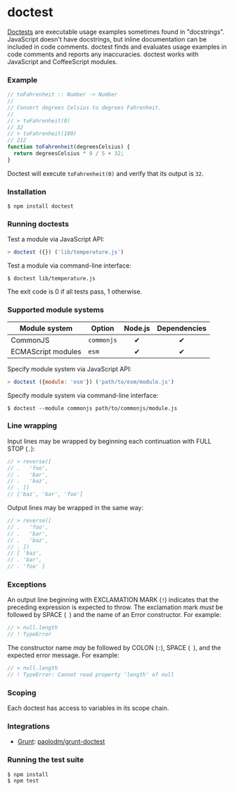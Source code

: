 # doctest

[Doctests][1] are executable usage examples sometimes found in "docstrings".
JavaScript doesn't have docstrings, but inline documentation can be included
in code comments. doctest finds and evaluates usage examples in code comments
and reports any inaccuracies. doctest works with JavaScript and CoffeeScript
modules.

### Example

```javascript
// toFahrenheit :: Number -> Number
//
// Convert degrees Celsius to degrees Fahrenheit.
//
// > toFahrenheit(0)
// 32
// > toFahrenheit(100)
// 212
function toFahrenheit(degreesCelsius) {
  return degreesCelsius * 9 / 5 + 32;
}
```

Doctest will execute `toFahrenheit(0)` and verify that its output is `32`.

### Installation

```console
$ npm install doctest
```

### Running doctests

Test a module via JavaScript API:

```javascript
> doctest ({}) ('lib/temperature.js')
```

Test a module via command-line interface:

```console
$ doctest lib/temperature.js
```

The exit code is 0 if all tests pass, 1 otherwise.

### Supported module systems

| Module system         | Option        | Node.js       | Dependencies  |
| --------------------- | ------------- |:-------------:|:-------------:|
| CommonJS              | `commonjs`    |       ✔︎       |       ✔︎       |
| ECMAScript modules    | `esm`         |       ✔︎       |       ✔︎       |

Specify module system via JavaScript API:

```javascript
> doctest ({module: 'esm'}) ('path/to/esm/module.js')
```

Specify module system via command-line interface:

```console
$ doctest --module commonjs path/to/commonjs/module.js
```

### Line wrapping

Input lines may be wrapped by beginning each continuation with FULL STOP (`.`):

```javascript
// > reverse([
// .   'foo',
// .   'bar',
// .   'baz',
// . ])
// ['baz', 'bar', 'foo']
```

Output lines may be wrapped in the same way:

```javascript
// > reverse([
// .   'foo',
// .   'bar',
// .   'baz',
// . ])
// [ 'baz',
// . 'bar',
// . 'foo' ]
```

### Exceptions

An output line beginning with EXCLAMATION MARK (`!`) indicates that the
preceding expression is expected to throw. The exclamation mark *must* be
followed by SPACE (<code> </code>) and the name of an Error constructor.
For example:

```javascript
// > null.length
// ! TypeError
```

The constructor name *may* be followed by COLON (`:`), SPACE (<code> </code>),
and the expected error message. For example:

```javascript
// > null.length
// ! TypeError: Cannot read property 'length' of null
```

### Scoping

Each doctest has access to variables in its scope chain.

### Integrations

  - [Grunt](https://gruntjs.com/):
      [paolodm/grunt-doctest](https://github.com/paolodm/grunt-doctest)

### Running the test suite

```console
$ npm install
$ npm test
```


[1]: https://docs.python.org/library/doctest.html

